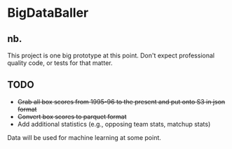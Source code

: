# BigDataBaller

## nb.
This project is one big prototype at this point. Don't expect professional quality code, or tests for that matter. 

## TODO

- ~~Grab all box scores from 1995-96 to the present and put onto S3 in json format~~
- ~~Convert box scores to parquet format~~
- Add additional statistics (e.g., opposing team stats, matchup stats)

Data will be used for machine learning at some point.

